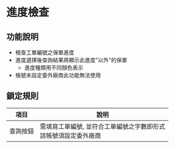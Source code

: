 # 進度檢查

## 功能說明
* 檢查工單編號之保單進度
* 進度選擇後查詢結果將顯示此進度"以外"的保單
    * 進度種類用不同顏色表示
* 帳號未設定委外廠商此功能無法使用

## 鎖定規則
| 項目     | 說明                                                                 |
| -------- | -------------------------------------------------------------------- |
| 查詢按鈕 | 需填寫工單編號, 並符合工單編號之字數即形式 <br> 該帳號須設定委外廠商 |